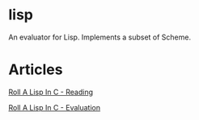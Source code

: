 # lisp

An evaluator for Lisp. Implements a subset of Scheme.

# Articles

[Roll A Lisp In C - Reading](https://swatson555.github.io/posts/2020-01-18-make-a-lisp-1.html)

[Roll A Lisp In C - Evaluation](https://swatson555.github.io/posts/2022-05-06-make-a-lisp-2.html)
